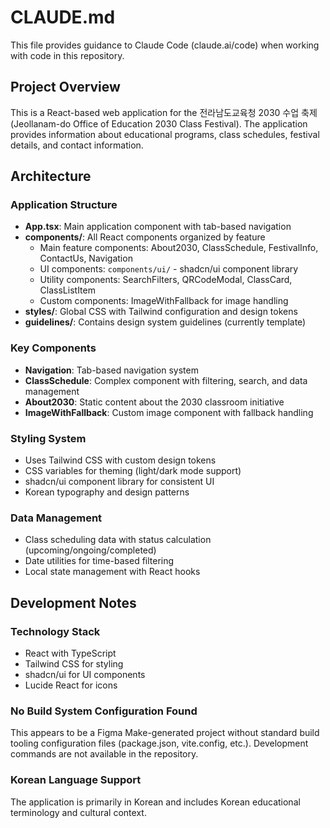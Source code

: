 # CLAUDE.md

This file provides guidance to Claude Code (claude.ai/code) when working with code in this repository.

## Project Overview

This is a React-based web application for the 전라남도교육청 2030 수업 축제 (Jeollanam-do Office of Education 2030 Class Festival). The application provides information about educational programs, class schedules, festival details, and contact information.

## Architecture

### Application Structure
- **App.tsx**: Main application component with tab-based navigation
- **components/**: All React components organized by feature
  - Main feature components: About2030, ClassSchedule, FestivalInfo, ContactUs, Navigation
  - UI components: `components/ui/` - shadcn/ui component library
  - Utility components: SearchFilters, QRCodeModal, ClassCard, ClassListItem
  - Custom components: ImageWithFallback for image handling
- **styles/**: Global CSS with Tailwind configuration and design tokens
- **guidelines/**: Contains design system guidelines (currently template)

### Key Components
- **Navigation**: Tab-based navigation system
- **ClassSchedule**: Complex component with filtering, search, and data management
- **About2030**: Static content about the 2030 classroom initiative
- **ImageWithFallback**: Custom image component with fallback handling

### Styling System
- Uses Tailwind CSS with custom design tokens
- CSS variables for theming (light/dark mode support)
- shadcn/ui component library for consistent UI
- Korean typography and design patterns

### Data Management
- Class scheduling data with status calculation (upcoming/ongoing/completed)
- Date utilities for time-based filtering
- Local state management with React hooks

## Development Notes

### Technology Stack
- React with TypeScript
- Tailwind CSS for styling
- shadcn/ui for UI components
- Lucide React for icons

### No Build System Configuration Found
This appears to be a Figma Make-generated project without standard build tooling configuration files (package.json, vite.config, etc.). Development commands are not available in the repository.

### Korean Language Support
The application is primarily in Korean and includes Korean educational terminology and cultural context.